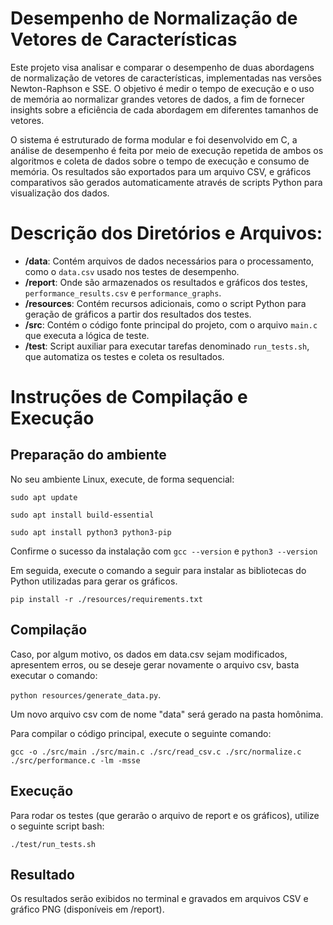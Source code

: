 # Desempenho de Normalização de Vetores de Características
Este projeto visa analisar e comparar o desempenho de duas abordagens de normalização de vetores de características, implementadas nas versões Newton-Raphson e SSE. O objetivo é medir o tempo de execução e o uso de memória ao normalizar grandes vetores de dados, a fim de fornecer insights sobre a eficiência de cada abordagem em diferentes tamanhos de vetores.

O sistema é estruturado de forma modular e foi desenvolvido em C, a análise de desempenho é feita por meio de execução repetida de ambos os algoritmos e coleta de dados sobre o tempo de execução e consumo de memória. Os resultados são exportados para um arquivo CSV, e gráficos comparativos são gerados automaticamente através de scripts Python para visualização dos dados.

# Descrição dos Diretórios e Arquivos:
- **/data**: Contém arquivos de dados necessários para o processamento, como o `data.csv` usado nos testes de desempenho.
- **/report**: Onde são armazenados os resultados e gráficos dos testes, `performance_results.csv` e `performance_graphs`.
- **/resources**: Contém recursos adicionais, como o script Python para geração de gráficos a partir dos resultados dos testes.
- **/src**: Contém o código fonte principal do projeto, com o arquivo `main.c` que executa a lógica de teste.
- **/test**: Script auxiliar para executar tarefas denominado `run_tests.sh`, que automatiza os testes e coleta os resultados.

# Instruções de Compilação e Execução

## Preparação do ambiente

No seu ambiente Linux, execute, de forma sequencial:

`sudo apt update`

`sudo apt install build-essential`

`sudo apt install python3 python3-pip`

Confirme o sucesso da instalação com `gcc --version` e `python3 --version`

Em seguida, execute o comando a seguir para instalar as bibliotecas do Python utilizadas para gerar os gráficos.

`pip install -r ./resources/requirements.txt`

## Compilação

Caso, por algum motivo, os dados em data.csv sejam modificados, apresentem erros, ou se deseje gerar novamente o arquivo csv, basta executar o comando:

`python resources/generate_data.py`.

Um novo arquivo csv com de nome "data" será gerado na pasta homônima.

Para compilar o código principal, execute o seguinte comando:

`gcc -o ./src/main ./src/main.c ./src/read_csv.c ./src/normalize.c ./src/performance.c -lm -msse`

## Execução
Para rodar os testes (que gerarão o arquivo de report e os gráficos), utilize o seguinte script bash:

`./test/run_tests.sh`

## Resultado
Os resultados serão exibidos no terminal e gravados em arquivos CSV e gráfico PNG (disponíveis em /report).
